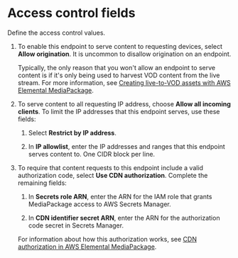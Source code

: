 # Access control fields<a name="endpoints-cmaf-access-control"></a>

Define the access control values\.

1. To enable this endpoint to serve content to requesting devices, select **Allow origination**\. It is uncommon to disallow origination on an endpoint\.

   Typically, the only reason that you won't allow an endpoint to serve content is if it's only being used to harvest VOD content from the live stream\. For more information, see [Creating live\-to\-VOD assets with AWS Elemental MediaPackage](ltov.md)\.

1. To serve content to all requesting IP address, choose **Allow all incoming clients**\. To limit the IP addresses that this endpoint serves, use these fields:

   1. Select **Restrict by IP address**\.

   1. In **IP allowlist**, enter the IP addresses and ranges that this endpoint serves content to\. One CIDR block per line\.

1. To require that content requests to this endpoint include a valid authorization code, select **Use CDN authorization**\. Complete the remaining fields:

   1. In **Secrets role ARN**, enter the ARN for the IAM role that grants MediaPackage access to AWS Secrets Manager\.

   1. In **CDN identifier secret ARN**, enter the ARN for the authorization code secret in Secrets Manager\.

   For information about how this authorization works, see [CDN authorization in AWS Elemental MediaPackage](cdn-auth.md)\.